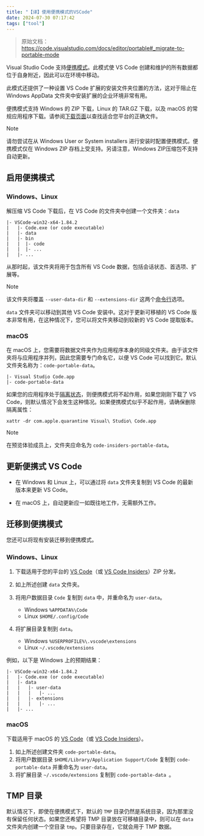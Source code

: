```yaml
---
title: "【译】使用便携模式的VSCode"
date: 2024-07-30 07:17:42
tags: ["tool"]
---
```

> 原始文档：https://code.visualstudio.com/docs/editor/portable#_migrate-to-portable-mode

Visual Studio Code 支持[便携模式](https://en.wikipedia.org/wiki/Portable_application)。此模式使 VS Code 创建和维护的所有数据都位于自身附近，因此可以在环境中移动。

此模式还提供了一种设置 VS Code 扩展的安装文件夹位置的方法，这对于阻止在 Windows AppData 文件夹中安装扩展的企业环境非常有用。

便携模式支持 Windows 的 ZIP 下载，Linux 的 TAR.GZ 下载，以及 macOS 的常规应用程序下载。请参阅[下载页面](https://code.visualstudio.com/download)以查找适合您平台的正确文件。

> [!note]
> 请勿尝试在从 Windows User or System installers 进行安装时配置便携模式。便携模式仅在 Windows ZIP 存档上受支持。另请注意，Windows ZIP压缩包不支持自动更新。

## 启用便携模式

### Windows、Linux

解压缩 VS Code 下载后，在 VS Code 的文件夹中创建一个文件夹：`data`

```
|- VSCode-win32-x64-1.84.2
|   |- Code.exe (or code executable)
|   |- data
|   |- bin
|   |  |- code
|   |  |- ...
|   |- ...
```
从那时起，该文件夹将用于包含所有 VS Code 数据，包括会话状态、首选项、扩展等。

> [!note]
> 该文件夹将覆盖 `--user-data-dir` 和 `--extensions-dir` 这两个[命令行](https://code.visualstudio.com/docs/editor/command-line#_advanced-cli-options)选项。

`data` 文件夹可以移动到其他 VS Code 安装中。这对于更新可移植的 VS Code 版本非常有用，在这种情况下，您可以将文件夹移动到较新的 VS Code 提取版本。

### macOS

在 macOS 上，您需要将数据文件夹作为应用程序本身的同级文件夹。由于该文件夹将与应用程序并列，因此您需要专门命名它，以便 VS Code 可以找到它。默认文件夹名称为：`code-portable-data`。

```
|- Visual Studio Code.app
|- code-portable-data
```

如果您的应用程序处于[隔离状态](https://apple.stackexchange.com/a/104875)，则便携模式将不起作用，如果您刚刚下载了 VS Code，则默认情况下会发生这种情况。如果便携模式似乎不起作用，请确保删除隔离属性：

```
xattr -dr com.apple.quarantine Visual\ Studio\ Code.app
```

> [!note]
> 在预览体验成员上，文件夹应命名为 `code-insiders-portable-data`。

## 更新便携式 VS Code

- 在 Windows 和 Linux 上，可以通过将 `data` 文件夹复制到 VS Code 的最新版本来更新 VS Code。

- 在 macOS 上，自动更新应一如既往地工作，无需额外工作。

## 迁移到便携模式

您还可以将现有安装迁移到便携模式。

### Windows、Linux

1. 下载适用于您的平台的 [VS Code](https://code.visualstudio.com/download)（或 [VS Code Insiders](https://code.visualstudio.com/insiders)）ZIP 分发。

2. 如上所述创建 `data` 文件夹。
3. 将用户数据目录 `Code` 复制到 `data` 中，并重命名为 `user-data`。
    - Windows `%APPDATA%\Code`
    - Linux `$HOME/.config/Code`
4. 将扩展目录复制到 `data`。
    - Windows `%USERPROFILE%\.vscode\extensions`
    - Linux `~/.vscode/extensions`

例如，以下是 Windows 上的预期结果：

```
|- VSCode-win32-x64-1.84.2
|   |- Code.exe (or code executable)
|   |- data
|   |   |- user-data
|   |   |   |- ...
|   |   |- extensions
|   |   |   |- ...
|   |- ...
```

### macOS

下载适用于 macOS 的 [VS Code](https://code.visualstudio.com/download)（或 [VS Code Insiders](https://code.visualstudio.com/insiders)）。

1. 如上所述创建文件夹 `code-portable-data`。
2. 将用户数据目录 `$HOME/Library/Application Support/Code` 复制到 `code-portable-data` 并重命名为 `user-data`。
3. 将扩展目录 `~/.vscode/extensions` 复制到 `code-portable-data
`。

## TMP 目录

默认情况下，即使在便携模式下，默认的 `TMP` 目录仍然是系统目录，因为那里没有保留任何状态。如果您还希望将 TMP 目录放在可移植目录中，则可以在 `data` 文件夹内创建一个空目录 `tmp`。只要目录存在，它就会用于 TMP 数据。